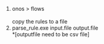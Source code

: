 
1. onos > flows <br />  
  copy the rules to a file  <br /> 
2.  parse_rule.exe input.file output.file <br /> 
  *[outputfile need to be csv file]<br /> 
